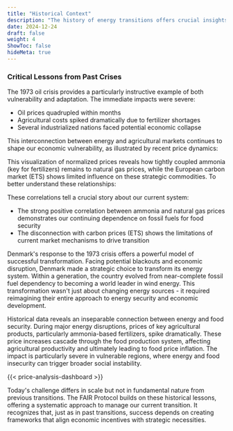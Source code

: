 ```yaml
---
title: "Historical Context"
description: "The history of energy transitions offers crucial insights for our current challenge. Past energy crises have repeatedly demonstrated that energy security is fundamental to economic and social stability. Yet these same crises have often catalyzed transformative change, showing how necessity can drive innovation."
date: 2024-12-24
draft: false
weight: 4
ShowToc: false
hideMeta: true
---
```

### Critical Lessons from Past Crises
The 1973 oil crisis provides a particularly instructive example of both vulnerability and adaptation. The immediate impacts were severe:
- Oil prices quadrupled within months
- Agricultural costs spiked dramatically due to fertilizer shortages
- Several industrialized nations faced potential economic collapse

This interconnection between energy and agricultural markets continues to shape our economic vulnerability, as illustrated by recent price dynamics:


This visualization of normalized prices reveals how tightly coupled ammonia (key for fertilizers) remains to natural gas prices, while the European carbon market (ETS) shows limited influence on these strategic commodities. To better understand these relationships:


These correlations tell a crucial story about our current system:
- The strong positive correlation between ammonia and natural gas prices demonstrates our continuing dependence on fossil fuels for food security
- The disconnection with carbon prices (ETS) shows the limitations of current market mechanisms to drive transition

Denmark's response to the 1973 crisis offers a powerful model of successful transformation. Facing potential blackouts and economic disruption, Denmark made a strategic choice to transform its energy system. Within a generation, the country evolved from near-complete fossil fuel dependency to becoming a world leader in wind energy. This transformation wasn't just about changing energy sources - it required reimagining their entire approach to energy security and economic development.

Historical data reveals an inseparable connection between energy and food security. During major energy disruptions, prices of key agricultural products, particularly ammonia-based fertilizers, spike dramatically. These price increases cascade through the food production system, affecting agricultural productivity and ultimately leading to food price inflation. The impact is particularly severe in vulnerable regions, where energy and food insecurity can trigger broader social instability.

{{< price-analysis-dashboard >}}

Today's challenge differs in scale but not in fundamental nature from previous transitions. The FAIR Protocol builds on these historical lessons, offering a systematic approach to manage our current transition. It recognizes that, just as in past transitions, success depends on creating frameworks that align economic incentives with strategic necessities.